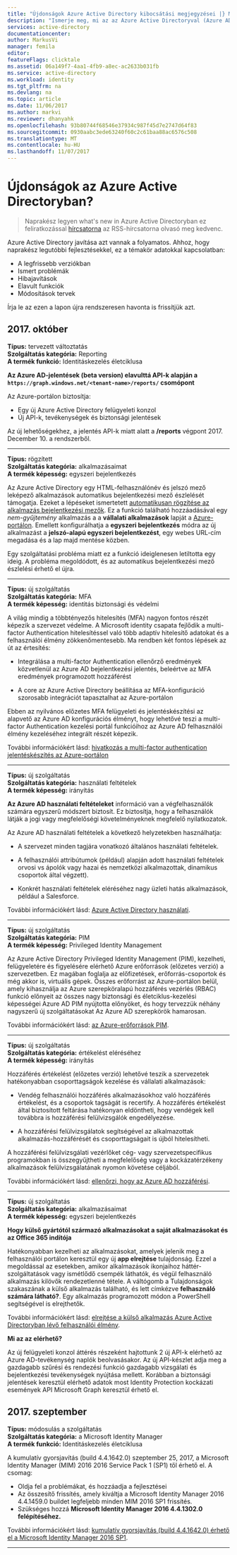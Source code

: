 ```yaml
---
title: "Újdonságok Azure Active Directory kibocsátási megjegyzései |} Microsoft Docs"
description: "Ismerje meg, mi az az Azure Active Directoryval (Azure AD) többek között a legújabb kibocsátási megjegyzései, ismert problémák, hibajavításokat tartalmaz, az elavult funkciók és a jövőbeni változtatásokról új."
services: active-directory
documentationcenter: 
author: MarkusVi
manager: femila
editor: 
featureFlags: clicktale
ms.assetid: 06a149f7-4aa1-4fb9-a8ec-ac2633b031fb
ms.service: active-directory
ms.workload: identity
ms.tgt_pltfrm: na
ms.devlang: na
ms.topic: article
ms.date: 11/06/2017
ms.author: markvi
ms.reviewer: dhanyahk
ms.openlocfilehash: 93b80744f68546e37934c987f45d7e2747d64f83
ms.sourcegitcommit: 0930aabc3ede63240f60c2c61baa88ac6576c508
ms.translationtype: MT
ms.contentlocale: hu-HU
ms.lasthandoff: 11/07/2017
---
```

# <a name="whats-new-in-azure-active-directory"></a>Újdonságok az Azure Active Directoryban?




> Naprakész legyen what's new in Azure Active Directoryban ez feliratkozással [hírcsatorna](https://docs.microsoft.com/api/search/rss?search=%22what%27s%20new%20in%20azure%20active%20directory%3F%22&locale=en-us) az RSS-hírcsatorna olvasó meg kedvenc.



Azure Active Directory javítása azt vannak a folyamatos. Ahhoz, hogy naprakész legutóbbi fejlesztésekkel, ez a témakör adatokkal kapcsolatban:

-   A legfrissebb verziókban 
-   Ismert problémák 
-   Hibajavítások 
-   Elavult funkciók 
-   Módosítások tervek 

Írja le az ezen a lapon újra rendszeresen havonta is frissítjük azt.


## <a name="october-2017"></a>2017. október

**Típus:** tervezett változtatás  
**Szolgáltatás kategória:** Reporting  
**A termék funkció:** Identitáskezelés életciklusa  


**Az Azure AD-jelentések (beta version) elavulttá API-k alapján a `https://graph.windows.net/<tenant-name>/reports/` csomópont**

Az Azure-portálon biztosítja:

- Egy új Azure Active Directory felügyeleti konzol 
- Új API-k, tevékenységek és biztonsági jelentések
 
Az új lehetőségekhez, a jelentés API-k miatt alatt a **/reports** végpont 2017. December 10. a rendszerből. 

---

**Típus:** rögzített   
**Szolgáltatás kategória:** alkalmazásaimat  
**A termék képesség:** egyszeri bejelentkezés  


Az Azure Active Directory egy HTML-felhasználónév és jelszó mező leképező alkalmazások automatikus bejelentkezési mező észlelését támogatja.  Ezeket a lépéseket ismertetett [automatikusan rögzítése az alkalmazás bejelentkezési mezők](application-config-sso-problem-configure-password-sso-non-gallery.md#how-to-manually-capture-sign-in-fields-for-an-application). Ez a funkció található hozzáadásával egy *nem-gyűjtemény* alkalmazás a a **vállalati alkalmazások** lapját a [Azure-portálon](http://aad.portal.azure.com). Emellett konfigurálhatja a **egyszeri bejelentkezés** módra az új alkalmazást a **jelszó-alapú egyszeri bejelentkezést**, egy webes URL-cím megadása és a lap majd mentése közben.
 
Egy szolgáltatási probléma miatt ez a funkció ideiglenesen letiltotta egy ideig. A probléma megoldódott, és az automatikus bejelentkezési mező észlelési érhető el újra.

---

**Típus:** új szolgáltatás  
**Szolgáltatás kategória:** MFA  
**A termék képesség:** identitás biztonsági és védelmi  


A világ mindig a többtényezős hitelesítés (MFA) nagyon fontos részét képezik a szervezet védelme. A Microsoft identity csapata fejlődik a multi-factor Authentication hitelesítéssel való több adaptív hitelesítő adatokat és a felhasználói élmény zökkenőmentesebb. Ma rendben két fontos lépések az út az értesítés: 

- Integrálása a multi-factor Authentication ellenőrző eredmények közvetlenül az Azure AD bejelentkezési jelentés, beleértve az MFA eredmények programozott hozzáférést

- A core az Azure Active Directory beállítása az MFA-konfiguráció szorosabb integrációt tapasztalhat az Azure-portálon

Ebben az nyilvános előzetes MFA felügyeleti és jelentéskészítési az alapvető az Azure AD konfigurációs élményt, hogy lehetővé teszi a multi-factor Authentication kezelési portál funkcióihoz az Azure AD felhasználói élmény kezeléséhez integrált részét képezik.

További információkért lásd: [hivatkozás a multi-factor authentication jelentéskészítés az Azure-portálon](active-directory-reporting-activity-sign-ins-mfa.md) 


---
**Típus:** új szolgáltatás  
**Szolgáltatás kategória:** használati feltételek  
**A termék képesség:** irányítás  


**Az Azure AD használati feltételeket** információ van a végfelhasználók számára egyszerű módszert biztosít. Ez biztosítja, hogy a felhasználók látják a jogi vagy megfelelőségi követelményeknek megfelelő nyilatkozatok.

Az Azure AD használati feltételek a következő helyzetekben használhatja:

- A szervezet minden tagjára vonatkozó általános használati feltételek. 

- A felhasználói attribútumok (például) alapján adott használati feltételek orvosi vs ápolók vagy hazai és nemzetközi alkalmazottak, dinamikus csoportok által végzett). 

- Konkrét használati feltételek eléréséhez nagy üzleti hatás alkalmazások, például a Salesforce.

További információkért lásd: [Azure Active Directory használati](active-directory-tou.md).


---
**Típus:** új szolgáltatás  
**Szolgáltatás kategória:** PIM  
**A termék képesség:** Privileged Identity Management  


Az Azure Active Directory Privileged Identity Management (PIM), kezelheti, felügyeletére és figyelésére elérhető Azure erőforrások (előzetes verzió) a szervezetben. Ez magában foglalja az előfizetések, erőforrás-csoportok és még akkor is, virtuális gépek. Összes erőforrást az Azure-portálon belül, amely kihasználja az Azure szerepköralapú hozzáférés vezérlés (RBAC) funkció előnyeit az összes nagy biztonsági és életciklus-kezelési képességei Azure AD PIM nyújtotta előnyöket, és hogy tervezzük néhány nagyszerű új szolgáltatásokat Az Azure AD szerepkörök hamarosan.

További információkért lásd: [az Azure-erőforrások PIM](privileged-identity-management/azure-pim-resource-rbac.md).


---
**Típus:** új szolgáltatás  
**Szolgáltatás kategória:** értékelést eléréséhez  
**A termék képesség:** irányítás  


Hozzáférés értékelést (előzetes verzió) lehetővé teszik a szervezetek hatékonyabban csoporttagságok kezelése és vállalati alkalmazások: 

- Vendég felhasználói hozzáférés alkalmazásokhoz való hozzáférés értékelést, és a csoportok tagságát is recertify. A hozzáférés értékelést által biztosított feltárása hatékonyan eldöntheti, hogy vendégek kell továbbra is hozzáférési felülvizsgálók engedélyezése.

- A hozzáférési felülvizsgálatok segítségével az alkalmazottak alkalmazás-hozzáférését és csoporttagságait is újból hitelesítheti.

A hozzáférési felülvizsgálati vezérlőket cég- vagy szervezetspecifikus programokban is összegyűjtheti a megfelelőség vagy a kockázatérzékeny alkalmazások felülvizsgálatának nyomon követése céljából.

További információkért lásd: [ellenőrzi, hogy az Azure AD hozzáférési](active-directory-azure-ad-controls-access-reviews-overview.md).


---
**Típus:** új szolgáltatás  
**Szolgáltatás kategória:** alkalmazásaimat  
**A termék képesség:** egyszeri bejelentkezés  


**Hogy külső gyártótól származó alkalmazásokat a saját alkalmazásokat és az Office 365 indítója**

Hatékonyabban kezelheti az alkalmazásokat, amelyek jelenik meg a felhasználói portálon keresztül egy új **app elrejtése** tulajdonság. Ezzel a megoldással az esetekben, amikor alkalmazások ikonjaihoz háttér-szolgáltatások vagy ismétlődő csempék láthatók, és végül felhasználó alkalmazás kilövők rendezetlenné tétele. A váltógomb a Tulajdonságok szakaszának a külső alkalmazás található, és lett címkézve **felhasználó számára látható?**. Egy alkalmazás programozott módon a PowerShell segítségével is elrejthetők. 

További információkért lásd: [elrejtése a külső alkalmazás Azure Active Directoryban lévő felhasználói élmény](active-directory-coreapps-hide-third-party-app.md). 


**Mi az az elérhető?**

 Az új felügyeleti konzol áttérés részeként hajtottunk 2 új API-k elérhető az Azure AD-tevékenység naplók beolvasásakor. Az új API-készlet adja meg a gazdagabb szűrési és rendezési funkció gazdagabb vizsgálati és bejelentkezési tevékenységek nyújtása mellett. Korábban a biztonsági jelentések keresztül elérhető adatok most Identity Protection kockázati események API Microsoft Graph keresztül érhető el.


## <a name="september-2017"></a>2017. szeptember

**Típus:** módosulás a szolgáltatás  
**Szolgáltatás kategória:** a Microsoft Identity Manager  
**A termék funkció:** Identitáskezelés életciklusa  


A kumulatív gyorsjavítás (build 4.4.1642.0) szeptember 25, 2017, a Microsoft Identity Manager (MIM) 2016 2016 Service Pack 1 (SP1) től érhető el. A csomag:

- Oldja fel a problémákat, és hozzáadja a fejlesztései
- Az összesítő frissítés, amely kiváltja a Microsoft Identity Manager 2016 4.4.1459.0 buildet legfeljebb minden MIM 2016 SP1 frissítés. 
- Szükséges hozzá **Microsoft Identity Manager 2016 4.4.1302.0 felépítéséhez.** 

További információkért lásd: [kumulatív gyorsjavítás (build 4.4.1642.0) érhető el a Microsoft Identity Manager 2016 SP1](https://support.microsoft.com/en-us/help/4021562). 

---

